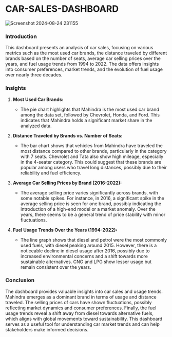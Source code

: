 # CAR-SALES-DASHBOARD
![Screenshot 2024-08-24 231155](https://github.com/user-attachments/assets/54e4478d-8e62-426e-9222-39714b432746)
### Introduction

This dashboard presents an analysis of car sales, focusing on various metrics such as the most used car brands, the distance traveled by different brands based on the number of seats, average car selling prices over the years, and fuel usage trends from 1994 to 2022. The data offers insights into consumer preferences, market trends, and the evolution of fuel usage over nearly three decades.

### Insights

1. **Most Used Car Brands:**
   - The pie chart highlights that Mahindra is the most used car brand among the data set, followed by Chevrolet, Honda, and Ford. This indicates that Mahindra holds a significant market share in the analyzed data.

2. **Distance Traveled by Brands vs. Number of Seats:**
   - The bar chart shows that vehicles from Mahindra have traveled the most distance compared to other brands, particularly in the category with 7 seats. Chevrolet and Tata also show high mileage, especially in the 4-seater category. This could suggest that these brands are popular among users who travel long distances, possibly due to their reliability and fuel efficiency.

3. **Average Car Selling Prices by Brand (2016-2022):**
   - The average selling price varies significantly across brands, with some notable spikes. For instance, in 2016, a significant spike in the average selling price is seen for one brand, possibly indicating the introduction of a high-end model or a market anomaly. Over the years, there seems to be a general trend of price stability with minor fluctuations.

4. **Fuel Usage Trends Over the Years (1994-2022):**
   - The line graph shows that diesel and petrol were the most commonly used fuels, with diesel peaking around 2015. However, there is a noticeable decline in diesel usage after 2016, possibly due to increased environmental concerns and a shift towards more sustainable alternatives. CNG and LPG show lesser usage but remain consistent over the years.

### Conclusion

The dashboard provides valuable insights into car sales and usage trends. Mahindra emerges as a dominant brand in terms of usage and distance traveled. The selling prices of cars have shown fluctuations, possibly reflecting market dynamics and consumer preferences. Finally, the fuel usage trends reveal a shift away from diesel towards alternative fuels, which aligns with global movements toward sustainability. This dashboard serves as a useful tool for understanding car market trends and can help stakeholders make informed decisions.
